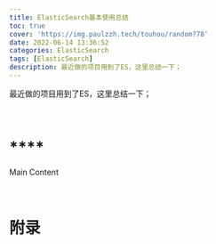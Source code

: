 ```yaml
---
title: ElasticSearch基本使用总结
toc: true
cover: 'https://img.paulzzh.tech/touhou/random?78'
date: 2022-06-14 13:36:52
categories: ElasticSearch
tags: [ElasticSearch]
description: 最近做的项目用到了ES，这里总结一下；
---
```


最近做的项目用到了ES，这里总结一下；

<br/>

<!--more-->

# ****

Main Content

<br/>

# **附录**


<br/>
